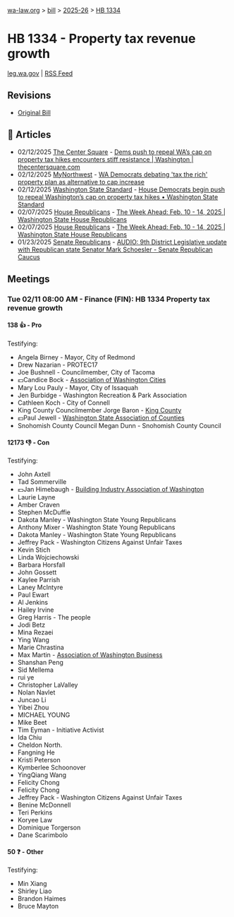 [wa-law.org](/) > [bill](/bill/) > [2025-26](/bill/2025-26/) > [HB 1334](/bill/2025-26/hb/1334/)

# HB 1334 - Property tax revenue growth
[leg.wa.gov](https://app.leg.wa.gov/billsummary?BillNumber=1334&Year=2025&Initiative=false) | [RSS Feed](./rss.xml)

## Revisions
* [Original Bill](1/)

## 📰 Articles
* 02/12/2025 [The Center Square](/org/the_center_square/) - [Dems push to repeal WA’s cap on property tax hikes encounters stiff resistance | Washington | thecentersquare.com](https://www.thecentersquare.com/washington/article_d0a9526c-e987-11ef-9265-bb7192c4bf36.html#:~:text=House%20Bill%201334)
* 02/12/2025 [MyNorthwest](/org/mynorthwest/) - [WA Democrats debating 'tax the rich' property plan as alternative to cap increase](https://mynorthwest.com/mynorthwest-politics/wa-democrat-tax/4044645#:~:text=House%20Bill%201334)
* 02/12/2025 [Washington State Standard](/org/washington_state_standard/) - [House Democrats begin push to repeal Washington’s cap on property tax hikes • Washington State Standard](https://washingtonstatestandard.com/2025/02/11/house-democrats-begin-push-to-repeal-washingtons-cap-on-property-tax-hikes/#:~:text=House%20Bill%201334)
* 02/07/2025 [House Republicans](/org/house_republicans/) - [The Week Ahead: Feb. 10 - 14, 2025 | Washington State House Republicans](http://houserepublicans.wa.gov/week/the-week-ahead-feb-10-14-2025/#:~:text=HB%201334)
* 02/07/2025 [House Republicans](/org/house_republicans/) - [The Week Ahead: Feb. 10 - 14, 2025 | Washington State House Republicans](https://houserepublicans.wa.gov/week/the-week-ahead-feb-10-14-2025/#:~:text=HB%201334)
* 01/23/2025 [Senate Republicans](/org/senate_republicans/) - [AUDIO: 9th District Legislative update with Republican state Senator Mark Schoesler - Senate Republican Caucus](https://src.wastateleg.org/blog/audio-9th-district-legislative-update-republican-state-senator-mark-schoesler-2/#:~:text=SB%201334)

## Meetings
### Tue 02/11 08:00 AM - Finance (FIN): HB 1334 Property tax revenue growth
#### 138 👍 - Pro
Testifying:
* Angela Birney - Mayor, City of Redmond
* Drew Nazarian - PROTEC17
* Joe Bushnell - Councilmember, City of Tacoma
* 💵Candice Bock - [Association of Washington Cities](/org/association_of_washington_cities/)
* Mary Lou Pauly - Mayor, City of Issaquah
* Jen Burbidge - Washington Recreation & Park Association
* Cathleen Koch - City of Connell
* King County Councilmember Jorge Baron - [King County](/org/king_county/)
* 💵Paul Jewell - [Washington State Association of Counties](/org/washington_state_association_of_counties/)
* Snohomish County Council Megan Dunn - Snohomish County Council

#### 12173 👎 - Con
Testifying:
* John Axtell
* Tad Sommerville
* 💵Jan Himebaugh - [Building Industry Association of Washington](/org/building_industry_association_of_washington/)
* Laurie Layne
* Amber Craven
* Stephen McDuffie
* Dakota Manley - Washington State Young Republicans
* Anthony Mixer - Washington State Young Republicans
* Dakota Manley - Washington State Young Republicans
* Jeffrey Pack - Washington Citizens Against Unfair Taxes
* Kevin Stich
* Linda Wojciechowski
* Barbara Horsfall
* John Gossett
* Kaylee Parrish
* Laney McIntyre
* Paul Ewart
* Al Jenkins
* Hailey Irvine
* Greg Harris - The people
* Jodi Betz
* Mina Rezaei
* Ying Wang
* Marie Chrastina
* Max Martin - [Association of Washington Business](/org/association_of_washington_business/)
* Shanshan Peng
* Sid Mellema
* rui ye
* Christopher LaValley
* Nolan Navlet
* Juncao Li
* Yibei Zhou
* MICHAEL YOUNG
* Mike Beet
* Tim Eyman - Initiative Activist
* Ida Chiu
* Cheldon North.
* Fangning He
* Kristi Peterson
* Kymberlee Schoonover
* YingQiang Wang
* Felicity Chong
* Felicity Chong
* Jeffrey Pack - Washington Citizens Against Unfair Taxes
* Benine McDonnell
* Teri Perkins
* Koryee Law
* Dominique Torgerson
* Dane Scarimbolo

#### 50 ❓ - Other
Testifying:
* Min Xiang
* Shirley Liao
* Brandon Haimes
* Bruce Mayton

